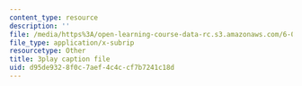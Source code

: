 ```yaml
---
content_type: resource
description: ''
file: /media/https%3A/open-learning-course-data-rc.s3.amazonaws.com/6-004-computation-structures-spring-2017/d95de9328f0c7aef4c4ccf7b7241c18d_luHnuoDkAtU.srt
file_type: application/x-subrip
resourcetype: Other
title: 3play caption file
uid: d95de932-8f0c-7aef-4c4c-cf7b7241c18d
---
```

